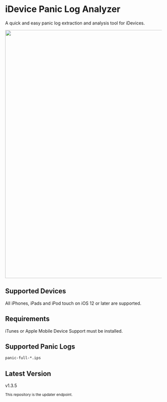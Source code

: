 # iDevice Panic Log Analyzer
A quick and easy panic log extraction and analysis tool for iDevices.

<img src="https://github.com/waynebonc/iDeviceLogAnalyzer-public/blob/master/image.jpg" width="796">

## Supported Devices
All iPhones, iPads and iPod touch on iOS 12 or later are supported.

## Requirements
iTunes or Apple Mobile Device Support must be installed.

## Supported Panic Logs
```bash
panic-full-*.ips
```

## Latest Version
v1.3.5

<sup>This repository is the updater endpoint.</sup>
